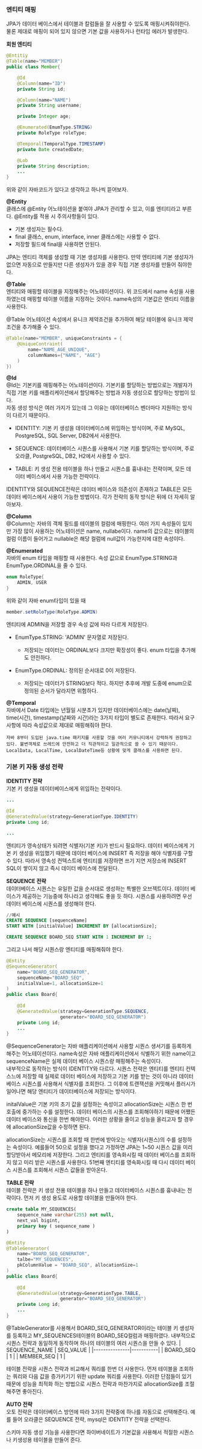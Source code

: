 ### 엔티티 매핑

JPA가 데이터 베이스에서 테이블과 칼럼들을 잘 사용할 수 있도록 매핑시켜줘야한다. 물론 제대로 매핑이 되어 있지 않으면 기본 값을 사용하거나 런타임 에러가 발생한다.

**회원 엔티티**
```JAVA
@Entitiy
@Table(name="MEMBER")
public class Member{

    @Id
    @Column(name="ID")
    private String id;

    @Column(name="NAME")
    private String username;

    private Integer age;

    @Enumerated(EmumType.STRING)
    private RoleType roleType;

    @Temporal(TemporalType.TIMESTAMP)
    private Date createdDate;

    @Lob
    private String description;
    ...
}
```
위와 같이 자바코드가 있다고 생각하고 하나씩 뜯어보자.

**@Entity**  
클래스에 @Entity 어노테이션을 붙여야 JPA가 관리할 수 있고, 이를 엔티티라고 부른다. @Entity를 적용 시 주의사항들이 있다.
- 기본 생성자는 필수다.
- final 클래스, enum, interface, inner 클래스에는 사용할 수 없다.
- 저장할 필드에 final을 사용하면 안된다.

JPA는 엔티티 객체를 생성할 때 기본 생성자를 사용한다. 만약 엔티티에 기본 생성자가 없으면 자동으로 만들지만 다른 생성자가 있을 경우 직접 기본 생성자를 만들어 줘야한다.

**@Table**  
엔티티와 매핑할 테이블을 지정해주는 어노테이션이다. 위 코드에서 name 속성을 사용하였는데 매핑할 테이블 이름을 지정하는 것이다. name속성의 기본값은 엔티티 이름을 사용한다.

@Table 어노테이션 속성에서 유니크 제약조건을 추가하여 해당 테이블에 유니크 제약조건을 추가해줄 수 있다.
```JAVA
@Table(name="MEMBER", uniqueConstraints = {
    @UniqueContraint(
        name="NAME_AGE_UNIQUE",
        columnNames={"NAME", "AGE"}
    )
})
```

**@Id**  
@Id는 기본키를 매핑해주는 어노테이션이다. 기본키를 할당하는 방법으로는 개발자가 직접 기본 키를 애플리케이션에서 할당해주는 방법과 자동 생성으로 할당하는 방법이 있다.  
자동 생성 방식은 여러 가지가 있는데 그 이유는 데이터베이스 벤더마다 지원하는 방식이 다르기 때문이다.
- IDENTITY: 기본 키 생성을 데이터베이스에 위임하는 방식이며, 주로 MySQL, PostgreSQL, SQL Server, DB2에서 사용한다.

- SEQUENCE: 데이터베이스 시퀀스를 사용해서 기본 키를 할당하는 방식이며, 주로 오라클, PostgreSQL, DB2, H2에서 사용할 수 있다.

- TABLE: 키 생성 전용 테이블을 하나 만들고 시퀀스를 흉내내는 전략이며, 모든 데이터 베이스에서 사용 가능한 전략이다.

IDENTITY와 SEQUENCE전략은 데이터 베이스와 의존성이 존재하고 TABLE은 모든 데이터 베이스에서 사용이 가능한 방법이다. 각가 전략의 동작 방식은 뒤에 더 자세히 알아보자.

**@Column**  
@Column는 자바의 객체 필드를 테이블의 컬럼에 매핑한다. 여러 가지 속성들이 있지만 가장 많이 사용하는 어노테이션은 name, nullabe이다. name의 값으로는 테이블의 컬럼 이름이 들어가고 nullable은 해당 컬럼에 null값이 가능한지에 대한 속성이다.

**@Enumerated**  
자바의 enum 타입을 매핑할 때 사용한다. 속성 값으로 EnumType.STRING과 EnumType.ORDINAL을 줄 수 있다.
```java
enum RoleType{
    ADMIN, USER
}
```
위와 같이 자바 enum타입이 있을 때
```java
member.setRoloType(RoleType.ADMIN)
```
엔티티에 ADMIN을 저장할 경우 속성 값에 따라 다르게 저장된다.
- EnumType.STRING: 'ADMIN' 문자열로 저장된다.
    - 저장되는 데이터는 ORDINAL보다 크지만 확장성이 좋다. enum 타입을 추가해도 안전하다.

- EnumType.ORDINAL: 정의된 순서대로 0이 저장된다.
    - 저장되는 데이터가 STRING보다 적다. 하지만 추후에 개발 도중에 enum으로 정의된 순서가 달라지면 위험하다.

**@Temporal**  
자바에서 Date 타입에는 년월일 시분초가 있지만 데이터베이스에는 date(날짜), time(시간), timestamp(날짜와 시간)라는 3가지 타입이 별도로 존재한다. 따라서 요구사항에 따라 속성값으로 제대로 매핑해줘야 한다.
```
자바 8부터 도입된 java.time 패키지를 사용할 것을 여러 커뮤니티에서 강력하게 권장하고 있다. 불변객체로 쓰레드에 안전하고 더 직관적이고 일관적으로 쓸 수 있기 때문이다. LocalData, LocalTime, LocalDateTime등 상황에 맞게 클래스를 사용하면 된다.
```

### 기본 키 자동 생성 전략

**IDENTITY 전략**  
기본 키 생성을 데이터베이스에게 위임하는 전략이다. 
```java
...

@Id
@GeneratedValue(strategy=GenerationType.IDENTITY)
private Long id;

...
```

엔티티가 영속상태가 되려면 식별자(기본 키)가 반드시 필요하다. 데이터 베이스에게 기본 키 생성을 위임했기 때문에 데이터 베이스에 INSERT 즉 저장을 해야 식별자를 구할 수 있다. 따라서 영속성 컨텍스트에 엔티티를 저장하면 쓰기 지연 저장소에 INSERT SQL이 쌓이지 않고 즉시 데이터 베이스에 전달된다.

**SEQUENCE 전략**  
데이터베이스 시퀀스는 유일한 값을 순서대로 생성하는 특별한 오브젝트이다. 데이터 베이스가 제공하는 기능중에 하나라고 생각해도 좋을 듯 하다. 시퀀스를 사용하려면 우선 데이터 베이스에 시퀀스를 생성해야 한다.
```SQL
//예시
CREATE SEQUENCE [sequenceName] 
START WITH [initialValue] INCREMENT BY [allocationSize];

CREATE SEQUENCE BOARD_SEQ START WITH 1 INCREMENT BY 1;
```
그리고 나서 해당 시퀀스랑 엔티티를 매핑해줘야 한다.
```java
@Entity
@SequenceGenerator(
    name="BOARD_SEQ_GENERATOR",
    sequenceName="BOARD_SEQ",
    initialValue=1, allocationSize=1
)
public class Board{
    
    @Id
    @GeneratedValue(strategy=GenerationType.SEQUENCE,
                    generator="BOARD_SEQ_GENERATOR")
    private Long id;
    ...
}
```

@SequenceGenerator는 자바 애플리케이션에서 사용할 시퀀스 생서기를 등록하게 해주는 어노테이션이다. name속성은 자바 애플리케이션에서 식별하기 위한 name이고 sequenceName은 실제 데이터 베이스 시퀀스랑 매핑해주는 속성이다.  
내부적으로 동작하는 방식이 IDENTITY와 다르다. 시퀀스 전략은 엔티티를 엔티티 컨텍스느에 저장할 때 실제로 데이터 베이스에 저장하고 기본 키를 받는 것이 아니라 데이터 베이스 시퀀스를 사용해서 식별자를 조회한다. 그 이후에 트랜잭션을 커밋해서 플러시가 일어나면 해당 엔티티가 데이터베이스에 저장되는 방식이다.

initalValue은 기본 키의 초기 값을 설정하는 속성이고 allocationSize는 시퀀스 한 번 호출에 중가하는 수를 설정한다. 데이터 베이스의 시퀀스를 조회해야하기 때문에 어쨌든 데이터 베이스와 통신을 한번 해야한다. 이러한 상황을 줄이고 성능을 올리고자 할 경우에 allocationSize값을 수정하면 된다.

allocationSize는 시퀀스를 조회할 때 한번에 받아오는 식별자(시퀀스)의 수를 설정하는 속성이다. 예를들어 50으로 설정을 했다고 가정하면 JPA는 1~50 시퀀스 값을 미리 할당받아서 메모리에 저장한다. 그리고 엔티티를 영속화시킬 때 데이터 베이스를 조회하지 않고 미리 받은 시퀀스를 사용한다. 51번째 엔티티를 영속화시킬 때 다시 데이터 베이스 시퀀스를 조회해서 시퀀스 값들을 받아온다.

**TABLE 전략**  
테이블 전략은 키 생성 전용 테이블을 하나 만들고 데이터베이스 시퀀스를 흉내내는 전략이다. 먼저 키 생성 용도로 사용할 데이블을 만들어야 한다.
```SQL
create table MY_SEQUENCES(
    sequence_name varchar(255) not null,
    next_val bigint,
    primary key ( sequence_name )
)
```
```java
@Entity
@TableGenerator(
    name="BOARD_SEQ_GENERATOR",
    talbe="MY_SEQUENCES",
    pkColumnValue = "BOARD_SEQ", allocationSize=1
)
public class Board{
    
    @Id
    @GeneratedValue(strategy=GenerationType.TABLE,
                    generator="BOARD_SEQ_GENERATOR")
    private Long id;
    ...
}
```
@TableGenerator를 사용해서 BOARD_SEQ_GENERATOR이라는 테이블 키 생성자를 등록하고 MY_SEQUENCES테이블의 BOARD_SEQ컬럼과 매핑하였다. 내부적으로 시퀀스 전략과 동일하게 동작하며 하나의 테이블의 여러 시퀀스을 만들 수 있다.
| SEQUENCE_NAME | SEQ_VALUE |
|---------------|-----------|
| BOARD_SEQ     | 1         |
| MEMBER_SEQ     | 1         |

테이블 전략을 시퀀스 전략과 비교해서 쿼리를 한번 더 사용한다. 먼저 테이블을 조회하는 쿼리와 다음 값을 증가키기기 위한 update 쿼리를 사용한다. 이러한 단점들이 있기때문에 성능을 최적화 하는 방법으로 시퀀스 전략과 마찬가지로 allocationSize를 조절해주면 좋아진다.

**AUTO 전략**  
오토 전략은 데이터베이스 방언에 따라 3가지 전략중에 하나를 자동으로 선택해준다. 예를 들어 오라클은 SEQUENCE 전략, mysql은 IDENTITY 전략을 선택한다.

스키마 자동 생성 기능을 사용한다면 하이버네이트가 기본값을 사용해서 적절한 시퀀스나 키생성용 테이블을 만들어 준다.
